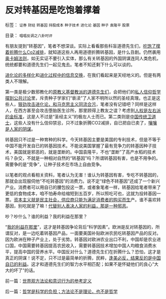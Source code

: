 # 反对转基因是吃饱着撑着

标签： `证券` `财经` `转基因` `持股成本` `种子技术` `进化论` `基因` `种子` `袁隆平` `股票` 

目录： `唱唱反调之八卦时评`

有朋友提到“转基因”，笔者不想深谈。实际上看看那些科盲道德先生们，[吃饱了撑着折腾什么Co2减排](../../../2009/12/30/中国操心CO2排放是吃饱了撑着.md)，就知道这些人再用道德折腾转基因，是什么丑剧。仍然袭用[奥卡姆法则](../../../2010/1/5/存实除虚的奥卡姆剃刀法则.md)，如无实证不要引入实体，那么有关转基因的外国阴谋连同人类危机，统统都要和道德先生们一起见鬼去。笔者不知还剩下什么可以谈的。

[进化论的多样化](../../../2009/5/3/科学的社会进化论中的多样化和去多样化.md)和[进化过程中的信息交换](../../../2009/5/4/进化中的遗传信息交换，病毒和舆论的关系.md)，在我们看起来是天经地义的。但是有两类人不理解。



第一类是极少数邪教化的[原教义基督教派的道德先生们](../../../2009/11/5/没有天生的原罪，没有天生的原债.md)，会把他们的[私人信仰哲学摆到公共讨论](../../../2010/2/10/邪恶也许只是一种病！有病！.md)里，斥责种子学家们“亵渎”了人家不明所以然的圣经真理。也正是这些人，[狠劲攻击进化论，和马克思主义同流合污](../../../2009/10/28/人权和宗教信仰自由和播道和启蒙.md)，笔者没有记错吧？同样是这样人，在西方甚至会攻击堕胎医生诊所，那里顾得上教友之谊？考虑到[人权是左右派的金标准](../../../2009/9/22/左右派的极之前卫与保守.md)，这是人不过是“圣经主义”的极左人士而已。第二类则是[中国传统卫道士](../../../2009/5/15/热爱传统文化还是仇视中国文化？.md)，这些人没有什么信仰禁忌，只不过象折腾CO2减排，自已把自已卖了，[嚷嚷是人家的阴谋](../../../2008/10/20/民族主义阴谋论不受欢迎.md)。

转基因只不过是一种育种的科学。今天转基因主要是美国的专利技术，但是不等于中国不能开发自已的转基因技术。不能说美国掌握了最有竞争力的转基因种子技术，美国就是邪恶的，就是垄断的。中国袁隆平，不也“垄断”了高产水稻的技术吗？杂交，不就是一种相对自然的“转基因”吗？所谓转基因有害，也是不用争的。需要争的是“竞争”，让种子技术在市场上自由竞争。

以笔者的观点看相关资料，笔者认为无害！谁认为转基因有害，专吃不转基因的，那就会出现服伺他“不吃转基因”的消费力。说不定“绿色不转基因”还成了一个新兴产业。消费者可以用自已的腰包投这一票，或者象笔者一样，转基因给笔者带来了更低的食物成本，咱不怕寿命给缩短到五百岁，所以照吃可也，这就为投转基因一票。[资本主义就是民主社会，供应商只能为满足消费者的购买而生](../../../2009/10/30/社会主义，资本主义和公民主义.md)产。谁不喜欢转基因，别吃就是了嘛！[代替别人表决人家的利益，那是一种邪恶](../../../2010/2/3/迷恋哲学不是邪恶的，就是没用的.md)。

吵？吵什么？谁的利益？我的利益在那里？

“[我的利益在那里](http://blog.sina.com.cn/s/blog_5563a64d0100dfvx.html)”，这才是转基因争论背后“科学因素”。欧洲是反对转基因的，所谓反对，是一边吃着转基因产品，一面要美国补贴欧洲农民吃转基因产品的反对。因为欧洲在种子产业上，处于劣势。转基因对欧洲农业出口不利，中国却是农业进口国，中国需要转基因提高农民收入，需要转基因技术增加中国人均粮食消费水平，提高中国的营养水平。中国反对什么？道德先生们在折腾什么？恐怕，这才是真正的阴谋！说不定，只不过是最简单的折腾，民粹，[逢美必反，结果反的是中国自已的利益](../../../2009/9/29/民族主义可以是卖国手段，爱国与卖国可以逻辑等效.md)。这才和道德先生们的智力水平相匹配；如果不是怀疑他们的良心“大大的坏了”的话。



前一篇：[世界观方法论和意识行为的参考定义](../../../2010/2/11/世界观方法论和意识行为的参考定义.md)

后一篇：[哲学是科学的负担；方法论不是理论，也不是哲学](../../../2010/2/11/哲学是科学的负担；方法论不是理论，也不是哲学.md)